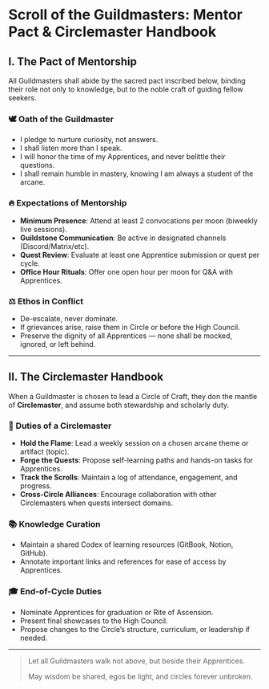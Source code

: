# Scroll of the Guildmasters: Mentor Pact & Circlemaster Handbook

## I. The Pact of Mentorship

All Guildmasters shall abide by the sacred pact inscribed below, binding their role not only to knowledge, but to the noble craft of guiding fellow seekers.

### 🕊️ Oath of the Guildmaster

* I pledge to nurture curiosity, not answers.
* I shall listen more than I speak.
* I will honor the time of my Apprentices, and never belittle their questions.
* I shall remain humble in mastery, knowing I am always a student of the arcane.

### 🔥 Expectations of Mentorship

* **Minimum Presence**: Attend at least 2 convocations per moon (biweekly live sessions).
* **Guildstone Communication**: Be active in designated channels (Discord/Matrix/etc).
* **Quest Review**: Evaluate at least one Apprentice submission or quest per cycle.
* **Office Hour Rituals**: Offer one open hour per moon for Q\&A with Apprentices.

### ⚖️ Ethos in Conflict

* De-escalate, never dominate.
* If grievances arise, raise them in Circle or before the High Council.
* Preserve the dignity of all Apprentices — none shall be mocked, ignored, or left behind.

---

## II. The Circlemaster Handbook

When a Guildmaster is chosen to lead a Circle of Craft, they don the mantle of **Circlemaster**, and assume both stewardship and scholarly duty.

### 🧭 Duties of a Circlemaster

* **Hold the Flame**: Lead a weekly session on a chosen arcane theme or artifact (topic).
* **Forge the Quests**: Propose self-learning paths and hands-on tasks for Apprentices.
* **Track the Scrolls**: Maintain a log of attendance, engagement, and progress.
* **Cross-Circle Alliances**: Encourage collaboration with other Circlemasters when quests intersect domains.

### 📚 Knowledge Curation

* Maintain a shared Codex of learning resources (GitBook, Notion, GitHub).
* Annotate important links and references for ease of access by Apprentices.

### 🎓 End-of-Cycle Duties

* Nominate Apprentices for graduation or Rite of Ascension.
* Present final showcases to the High Council.
* Propose changes to the Circle’s structure, curriculum, or leadership if needed.

---

> Let all Guildmasters walk not above, but beside their Apprentices.
>
> May wisdom be shared, egos be light, and circles forever unbroken.
